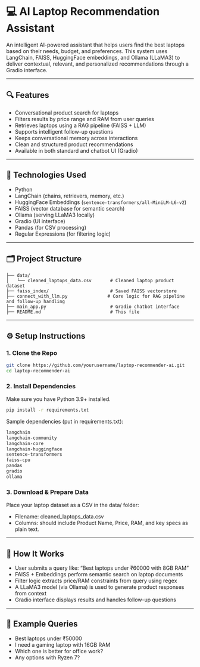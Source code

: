 # 💻 AI Laptop Recommendation Assistant

An intelligent AI-powered assistant that helps users find the best laptops based on their needs, budget, and preferences. This system uses LangChain, FAISS, HuggingFace embeddings, and Ollama (LLaMA3) to deliver contextual, relevant, and personalized recommendations through a Gradio interface.

---

## 🔍 Features

* Conversational product search for laptops
* Filters results by price range and RAM from user queries
* Retrieves laptops using a RAG pipeline (FAISS + LLM)
* Supports intelligent follow-up questions
* Keeps conversational memory across interactions
* Clean and structured product recommendations
* Available in both standard and chatbot UI (Gradio)

---

## 🧠 Technologies Used

* Python
* LangChain (chains, retrievers, memory, etc.)
* HuggingFace Embeddings (`sentence-transformers/all-MiniLM-L6-v2`)
* FAISS (vector database for semantic search)
* Ollama (serving LLaMA3 locally)
* Gradio (UI interface)
* Pandas (for CSV processing)
* Regular Expressions (for filtering logic)

---

## 🗂 Project Structure

```
├── data/
│   └── cleaned_laptops_data.csv       # Cleaned laptop product dataset
├── faiss_index/                       # Saved FAISS vectorstore
├── connect_with_llm.py               # Core logic for RAG pipeline and follow-up handling
├── main_app.py                        # Gradio chatbot interface
├── README.md                          # This file
```

---

## ⚙️ Setup Instructions

### 1. Clone the Repo

```bash
git clone https://github.com/yourusername/laptop-recommender-ai.git
cd laptop-recommender-ai
```

### 2. Install Dependencies

Make sure you have Python 3.9+ installed.

```bash
pip install -r requirements.txt
```

Sample dependencies (put in requirements.txt):

```txt
langchain
langchain-community
langchain-core
langchain-huggingface
sentence-transformers
faiss-cpu
pandas
gradio
ollama
```

### 3. Download & Prepare Data

Place your laptop dataset as a CSV in the data/ folder:

* Filename: cleaned\_laptops\_data.csv
* Columns: should include Product Name, Price, RAM, and key specs as plain text.


---

## 🧠 How It Works

* User submits a query like: “Best laptops under ₹60000 with 8GB RAM”
* FAISS + Embeddings perform semantic search on laptop documents
* Filter logic extracts price/RAM constraints from query using regex
* A LLaMA3 model (via Ollama) is used to generate product responses from context
* Gradio interface displays results and handles follow-up questions

---

## 💬 Example Queries

* Best laptops under ₹50000
* I need a gaming laptop with 16GB RAM
* Which one is better for office work?
* Any options with Ryzen 7?






